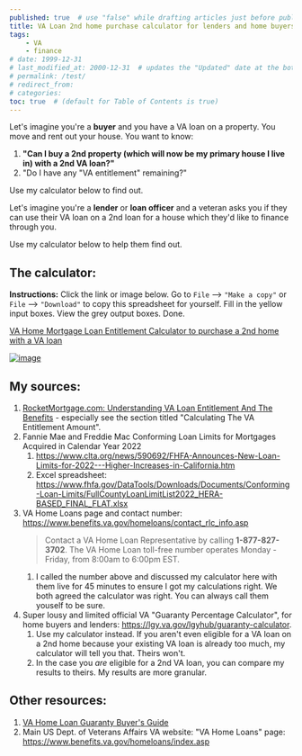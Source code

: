 ```yaml
---
published: true  # use "false" while drafting articles just before publishing
title: VA Loan 2nd home purchase calculator for lenders and home buyers
tags: 
    - VA
    - finance
# date: 1999-12-31
# last_modified_at: 2000-12-31  # updates the "Updated" date at the bottom!
# permalink: /test/
# redirect_from: 
# categories: 
toc: true  # (default for Table of Contents is true)
---
```


Let's imagine you're a **buyer** and you have a VA loan on a property. You move and rent out your house. You want to know: 
1. **"Can I buy a 2nd property (which will now be my primary house I live in) with a 2nd VA loan?"** 
1. "Do I have any "VA entitlement" remaining?"

Use my calculator below to find out.

Let's imagine you're a **lender** or **loan officer** and a veteran asks you if they can use their VA loan on a 2nd loan for a house which they'd like to finance through you. 

Use my calculator below to help them find out. 


## The calculator:

**Instructions:** Click the link or image below. Go to `File` --> `"Make a copy"` or `File` --> `"Download"` to copy this spreadsheet for yourself. Fill in the yellow input boxes. View the grey output boxes. Done.

[VA Home Mortgage Loan Entitlement Calculator to purchase a 2nd home with a VA loan](https://docs.google.com/spreadsheets/d/1GyXeauLG8AtTB8nEPaWWk7kvxbm9XS3RsvAfK_hD0tE/edit?usp=sharing)

[![image](https://user-images.githubusercontent.com/6842199/161823602-b1bb66a1-12b3-4260-bb74-4d42a0ad05fd.png)](https://docs.google.com/spreadsheets/d/1GyXeauLG8AtTB8nEPaWWk7kvxbm9XS3RsvAfK_hD0tE/edit?usp=sharing)


## My sources:
1. [RocketMortgage.com: Understanding VA Loan Entitlement And The Benefits](https://www.rocketmortgage.com/learn/va-loan-entitlement) - especially see the section titled "Calculating The VA Entitlement Amount".
1. Fannie Mae and Freddie Mac Conforming Loan Limits for Mortgages Acquired in Calendar Year 2022
    1. <https://www.clta.org/news/590692/FHFA-Announces-New-Loan-Limits-for-2022---Higher-Increases-in-California.htm>
    1. Excel spreadsheet: <https://www.fhfa.gov/DataTools/Downloads/Documents/Conforming-Loan-Limits/FullCountyLoanLimitList2022_HERA-BASED_FINAL_FLAT.xlsx>
1. VA Home Loans page and contact number: <https://www.benefits.va.gov/homeloans/contact_rlc_info.asp>
    > Contact a VA Home Loan Representative by calling **1-877-827-3702**. The VA Home Loan toll-free number operates Monday - Friday, from 8:00am to 6:00pm EST.
    1. I called the number above and discussed my calculator here with them live for 45 minutes to ensure I got my calculations right. We both agreed the calculator was right. You can always call them youself to be sure.
1. Super lousy and limited official VA "Guaranty Percentage Calculator", for home buyers and lenders: <https://lgy.va.gov/lgyhub/guaranty-calculator>.
    1. Use my calculator instead. If you aren't even eligible for a VA loan on a 2nd home because your existing VA loan is already too much, my calculator will tell you that. Theirs won't. 
    1. In the case you *are* eligible for a 2nd VA loan, you can compare my results to theirs. My results are more granular. 


## Other resources:
1. [VA Home Loan Guaranty Buyer's Guide](https://www.benefits.va.gov/HOMELOANS/documents/docs/VA_Buyers_Guide.pdf)
2. Main US Dept. of Veterans Affairs VA website: "VA Home Loans" page: <https://www.benefits.va.gov/homeloans/index.asp>
